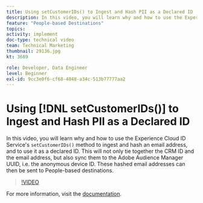 ```yaml
---
title: Using setCustomerIDs() to Ingest and Hash PII as a Declared ID
description: In this video, you will learn why and how to use the Experience Cloud ID Service's setCustomerIDs() method to ingest and hash an email address, and to use it as a declared ID. This will not only tie together the CRM ID and the email address, but also sync them to the Adobe Audience Manager UUID, i.e. the anonymous device ID. These hashed email addresses can then be sent to People-based destinations.
feature: "People-based Destinations"
topics: 
activity: implement
doc-type: technical video
team: Technical Marketing
thumbnail: 29136.jpg
kt: 3689

role: Developer, Data Engineer
level: Beginner
exl-id: 9cc3e0f6-cf68-4048-a34c-513b77777aa2
---
```

# Using [!DNL setCustomerIDs()] to Ingest and Hash PII as a Declared ID

In this video, you will learn why and how to use the Experience Cloud ID Service's  `setCustomerIDs()` method to ingest and hash an email address, and to use it as a declared ID. This will not only tie together the CRM ID and the email address, but also sync them to the Adobe Audience Manager UUID, i.e. the anonymous device ID. These hashed email addresses can then be sent to People-based destinations.

>[!VIDEO](https://video.tv.adobe.com/v/29136/?quality=12)

For more information, visit the [documentation](https://experienceleague.adobe.com/docs/id-service/using/reference/hashing-support.html).
